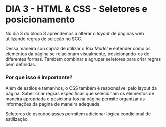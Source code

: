 # DIA 3 - HTML & CSS - Seletores e posicionamento

No dia 3 do bloco 3 aprendemos a alterar o _layout_ de páginas web utilizando regras de seleção no SCC.

Dessa maneira sou capaz de utilizar o _Box Model_ e entender como os elementos da página se relacionam visualmente, posicionando-os de diferentes formas. Também combinar e agrupar seletores para criar regras bem definidas.


### Por que isso é importante?

Além de estilos e tamanhos, o CSS também é responsável pelo layout da página. Saber criar regras específicas que selecionam os elementos de maneira apropriada e posicioná-los na página permite organizar as informações da página de maneira adequada.

Seletores de pseudoclasses permitem adicionar lógica condicional de estilização.